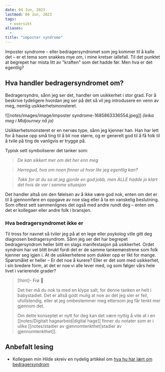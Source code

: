 ```yaml
---
date: 04 Jun, 2023
lastmod: 04 Jun, 2023
tags:
  - oversikt
aliases:
  - 
title: "imposter syndrome"
---
```

Imposter syndrome – eller bedragersyndromet som jeg kommer til å kalle det – er et tema som snakkes mye om, i mine kretser iallefall. Til det punktet at begrepet har mista litt av "kraften" som det hadde før. Men hva er det egentlig?

## Hva handler bedragersyndromet om?

Bedragersyndro, sånn jeg ser det, handler om usikkerhet i stor grad. For å beskrive tydeligere hvordan jeg ser på det så vil jeg introdusere en venn av meg, nemlig usikkerhetsmonsteret.

![[notes/images/image/imposter syndrome-1685863336554.jpeg]]
*(leika meg i Midjourney nå ja)*

Usikkerhetsmonsteret er en nervøs type, sånn jeg kjenner han. Han har lett for å hause opp små ting til å bli noe større, og er generelt god til å få folk til å tvile på ting de vanligvis er trygge på.

Typisk sett symboliserer det tanker som:

> *De kan sikkert mer om det her enn meg*

> *Herregud, hva om noen finner ut hvor lite jeg egentlig kan?*

> *Takk for at du sa at jeg gjorde en god jobb, men ALLE hadde jo klart det hvis de var i samme situasjon*

Det handler altså om den følelsen av å ikke være god nok, enten om det er til å gjennomføre en oppgave av noe slag eller å ta en vanskelig beslutning. Som oftest sett sammenlignes det også med andre rundt deg – enten om det er kollegaer eller andre folk i bransjen.

### Hva bedragersyndromet ikke er

Til tross for navnet så tviler jeg på at en lege eller psykolog ville gitt deg diagnosen bedragersyndrom. Sånn jeg ser det har begrepet bedragersyndrom heller blitt en slags manifestasjon på usikkerhet. Ordet syndrom har vel blitt brukt fordi det er de samme tankemønstrene som folk kjenner seg igjen i. At de usikkerhetene som dukker opp er likt for mange. Spørsmålet er heller – Er det noe å kurere? Eller er det som med usikkerhet, i sin bredere form, at det er noe vi alle lever med, og som følger vårs hele livet i varierende grader?

> [!hint]- Frø  🌱
>
> Det her må du nok ta med en klype salt, for denne tanken er helt i babystadiet. Det er altså godt mulig at noe av det jeg sier er feil, ufullstendig, eller at jeg ombestemmer meg ettersom jeg får tenkt mer gjennom det.
> 
> Om dette konseptet er nytt for deg kan det være nyttig å vite at i en [[notes/Digitalt hagearbeid|digital hage]] finner du notater som er i ulike [[notes/stadier av gjennomtenkthet|stadier av gjennomtenkthet]].

## Anbefalt lesing

- Kollegaen min Hilde skreiv en nydelig artikkel om [hva hu har lært om bedragersyndrom](https://medium.com/variant-as/hva-jeg-l%C3%A6rte-av-bedragersyndrom-85ed920ce864)
